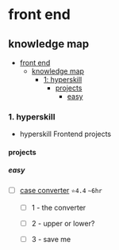 # front end

## knowledge map
- [front end](#front-end)
  - [knowledge map](#knowledge-map)
    - [1: hyperskill](#1-hyperskill)
      - [projects](#projects)
        - [easy](#easy)

### 1. hyperskill
- hyperskill Frontend projects
#### projects
##### easy
  - [ ] [case converter](https://github.com/eucarizan/case-converter/blob/main/README.md) `⭐4.4` `~6hr`
    - [ ] 1 - the converter
    - [ ] 2 - upper or lower?
    - [ ] 3 - save me
    
